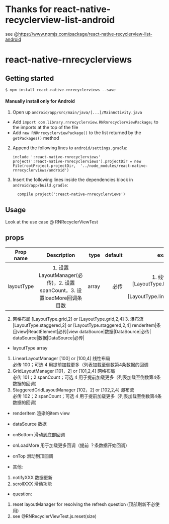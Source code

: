 
# Thanks for react-native-recyclerview-list-android
 see @https://www.npmjs.com/package/react-native-recyclerview-list-android

# react-native-rnrecyclerviews

## Getting started

`$ npm install react-native-rnrecyclerviews --save`

#### Manually install only for Android

1. Open up `android/app/src/main/java/[...]/MainActivity.java`
  - Add `import com.library.rnrecyclerview.RNRnrecyclerviewPackage;` to the imports at the top of the file
  - Add `new RNRnrecyclerviewPackage()` to the list returned by the `getPackages()` method
2. Append the following lines to `android/settings.gradle`:
  	```
  	include ':react-native-rnrecyclerviews'
  	project(':react-native-rnrecyclerviews').projectDir = new File(rootProject.projectDir, 	'../node_modules/react-native-rnrecyclerviews/android')
  	```
3. Insert the following lines inside the dependencies block in `android/app/build.gradle`:
  	```
      compile project(':react-native-rnrecyclerviews')
  	```


## Usage

Look at the use case @ RNRecyclerViewTest

## props

 Prop name|Description|type|default|example
 --|:--:|--:|--:|--:
 layoutType|1. 设置LayoutManager(必传)，2. 设置spanCount，3. 设置loadMore回调条目数|array|必传|1. 线性布局 [LayoutType.linear] or [LayoutType.linear,4]
 2. 网格布局 [LayoutType.grid,2] or [LayoutType.grid,2,4] 3. 瀑布流[LayoutType.staggered,2] or [LayoutType.staggered,2,4]
 renderItem|条目view|ReactElement|必传|view
 dataSource|数据|DataSource|必传|
 dataSource|数据|DataSource|必传|
 
 - layoutType array
 1. LinearLayoutManager   [100]    or [100,4]   线性布局   
  必传 100；可选 4 用提前加载更多（列表加载至倒数第4条数据的回调
 2. GridLayoutManager     [101，2] or [101,2,4] 网格布局   
  必传 101；2 spanCount；可选 4 用于提前加载更多（列表加载至倒数第4条数据的回调）
 3. StaggeredGridLayoutManager [102，2] or [102,2,4] 瀑布流   
  必传 102；2 spanCount；可选 4 用于提前加载更多（列表加载至倒数第4条数据的回调）

 - renderItem
 渲染的item view
 
 - dataSource
 数据
 
 - onBottom
 滑动到底部回调

 - onLoadMore 
 用于加载更多回调（提前 ？条数据开始回调）
 
 - onTop 
 滑动到顶回调
 
 - 其他:
 1. notifyXXX 数据更新
 2. scrollXXX 滑动功能
 
 - question:
 1. reset layoutManager for resolving the refresh question (顶部刷新不必使用)
 2. see @RNRecyclerViewTest.js.reset(size)
  

